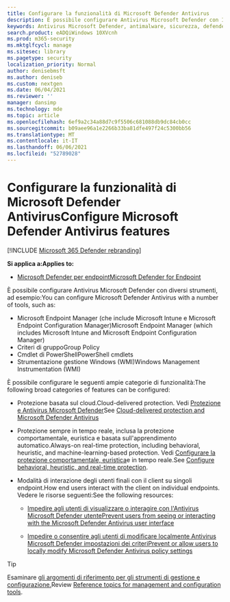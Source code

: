 ```yaml
---
title: Configurare la funzionalità di Microsoft Defender Antivirus
description: È possibile configurare Antivirus Microsoft Defender con Intune, Microsoft Endpoint Configuration Manager, Criteri di gruppo e PowerShell.
keywords: Antivirus Microsoft Defender, antimalware, sicurezza, defender, configurare, configurazione, Config Manager, Microsoft Endpoint Configuration Manager, SCCM, Intune, MDM, gestione dei dispositivi mobili, Criteri di gruppo, Criteri di gruppo, PowerShell
search.product: eADQiWindows 10XVcnh
ms.prod: m365-security
ms.mktglfcycl: manage
ms.sitesec: library
ms.pagetype: security
localization_priority: Normal
author: denisebmsft
ms.author: deniseb
ms.custom: nextgen
ms.date: 06/04/2021
ms.reviewer: ''
manager: dansimp
ms.technology: mde
ms.topic: article
ms.openlocfilehash: 6ef9a2c34a88d7c9f5506c681088db9dc84cb0cc
ms.sourcegitcommit: b09aee96a1e2266b33ba81dfe497f24c5300bb56
ms.translationtype: MT
ms.contentlocale: it-IT
ms.lasthandoff: 06/06/2021
ms.locfileid: "52789028"
---
```

# <a name="configure-microsoft-defender-antivirus-features"></a><span data-ttu-id="943c3-104">Configurare la funzionalità di Microsoft Defender Antivirus</span><span class="sxs-lookup"><span data-stu-id="943c3-104">Configure Microsoft Defender Antivirus features</span></span>

[!INCLUDE [Microsoft 365 Defender rebranding](../../includes/microsoft-defender.md)]


<span data-ttu-id="943c3-105">**Si applica a:**</span><span class="sxs-lookup"><span data-stu-id="943c3-105">**Applies to:**</span></span>

- [<span data-ttu-id="943c3-106">Microsoft Defender per endpoint</span><span class="sxs-lookup"><span data-stu-id="943c3-106">Microsoft Defender for Endpoint</span></span>](/microsoft-365/security/defender-endpoint/)

<span data-ttu-id="943c3-107">È possibile configurare Antivirus Microsoft Defender con diversi strumenti, ad esempio:</span><span class="sxs-lookup"><span data-stu-id="943c3-107">You can configure Microsoft Defender Antivirus with a number of tools, such as:</span></span>

- <span data-ttu-id="943c3-108">Microsoft Endpoint Manager (che include Microsoft Intune e Microsoft Endpoint Configuration Manager)</span><span class="sxs-lookup"><span data-stu-id="943c3-108">Microsoft Endpoint Manager (which includes Microsoft Intune and Microsoft Endpoint Configuration Manager)</span></span>
- <span data-ttu-id="943c3-109">Criteri di gruppo</span><span class="sxs-lookup"><span data-stu-id="943c3-109">Group Policy</span></span>
- <span data-ttu-id="943c3-110">Cmdlet di PowerShell</span><span class="sxs-lookup"><span data-stu-id="943c3-110">PowerShell cmdlets</span></span>
- <span data-ttu-id="943c3-111">Strumentazione gestione Windows (WMI)</span><span class="sxs-lookup"><span data-stu-id="943c3-111">Windows Management Instrumentation (WMI)</span></span>

<span data-ttu-id="943c3-112">È possibile configurare le seguenti ampie categorie di funzionalità:</span><span class="sxs-lookup"><span data-stu-id="943c3-112">The following broad categories of features can be configured:</span></span>

- <span data-ttu-id="943c3-113">Protezione basata sul cloud.</span><span class="sxs-lookup"><span data-stu-id="943c3-113">Cloud-delivered protection.</span></span> <span data-ttu-id="943c3-114">Vedi [Protezione e Antivirus Microsoft Defender](cloud-protection-microsoft-defender-antivirus.md)</span><span class="sxs-lookup"><span data-stu-id="943c3-114">See [Cloud-delivered protection and Microsoft Defender Antivirus](cloud-protection-microsoft-defender-antivirus.md)</span></span>
 
- <span data-ttu-id="943c3-115">Protezione sempre in tempo reale, inclusa la protezione comportamentale, euristica e basata sull'apprendimento automatico.</span><span class="sxs-lookup"><span data-stu-id="943c3-115">Always-on real-time protection, including behavioral, heuristic, and machine-learning-based protection.</span></span> <span data-ttu-id="943c3-116">Vedi [Configurare la protezione comportamentale, euristica](configure-protection-features-microsoft-defender-antivirus.md)e in tempo reale.</span><span class="sxs-lookup"><span data-stu-id="943c3-116">See [Configure behavioral, heuristic, and real-time protection](configure-protection-features-microsoft-defender-antivirus.md).</span></span>

- <span data-ttu-id="943c3-117">Modalità di interazione degli utenti finali con il client su singoli endpoint.</span><span class="sxs-lookup"><span data-stu-id="943c3-117">How end users interact with the client on individual endpoints.</span></span> <span data-ttu-id="943c3-118">Vedere le risorse seguenti:</span><span class="sxs-lookup"><span data-stu-id="943c3-118">See the following resources:</span></span>
   
   - [<span data-ttu-id="943c3-119">Impedire agli utenti di visualizzare o interagire con l'Antivirus Microsoft Defender utente</span><span class="sxs-lookup"><span data-stu-id="943c3-119">Prevent users from seeing or interacting with the Microsoft Defender Antivirus user interface</span></span>](prevent-end-user-interaction-microsoft-defender-antivirus.md)

   - [<span data-ttu-id="943c3-120">Impedire o consentire agli utenti di modificare localmente Antivirus Microsoft Defender impostazioni dei criteri</span><span class="sxs-lookup"><span data-stu-id="943c3-120">Prevent or allow users to locally modify Microsoft Defender Antivirus policy settings</span></span>](configure-local-policy-overrides-microsoft-defender-antivirus.md) 

> [!TIP]
> <span data-ttu-id="943c3-121">Esaminare [gli argomenti di riferimento per gli strumenti di gestione e configurazione.](configuration-management-reference-microsoft-defender-antivirus.md)</span><span class="sxs-lookup"><span data-stu-id="943c3-121">Review [Reference topics for management and configuration tools](configuration-management-reference-microsoft-defender-antivirus.md).</span></span>